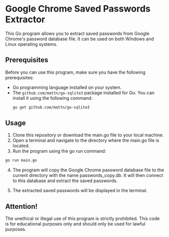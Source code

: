 # Google Chrome Saved Passwords Extractor

This Go program allows you to extract saved passwords from Google Chrome's password database file. It can be used on both Windows and Linux operating systems.

## Prerequisites

Before you can use this program, make sure you have the following prerequisites:

- Go programming language installed on your system.
- The `github.com/mattn/go-sqlite3` package installed for Go. You can install it using the following command:
  ```bash
  go get github.com/mattn/go-sqlite3
    ```
## Usage

1. Clone this repository or download the main.go file to your local machine.
2. Open a terminal and navigate to the directory where the main.go file is located.
3. Run the program using the go run command:
```bash
go run main.go
```
4. The program will copy the Google Chrome password database file to the current directory with the name passwords_copy.db. It will then connect to this database and extract the saved passwords.

5. The extracted saved passwords will be displayed in the terminal.

## Attention!

The unethical or illegal use of this program is strictly prohibited. This code is for educational purposes only and should only be used for lawful purposes.
